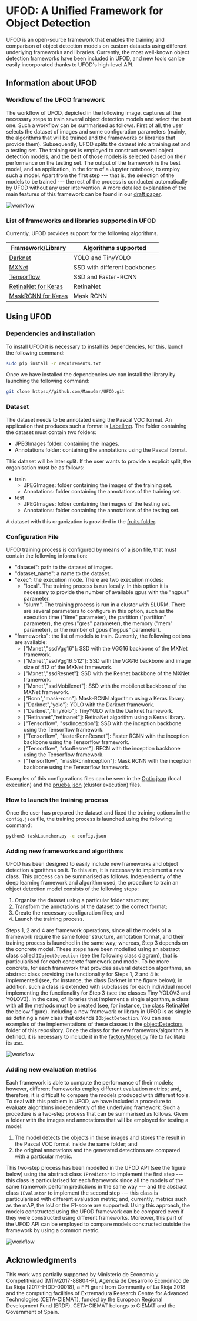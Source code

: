 # UFOD: A Unified Framework for Object Detection

UFOD is an open-source framework that enables the training and comparison of object detection models on 
custom datasets using different underlying frameworks and libraries. Currently, the most well-known object detection 
frameworks have been included in UFOD, and new tools can be easily incorporated thanks to UFOD's high-level API.

## Information about UFOD

### Workflow of the UFOD framework

The workflow of UFOD, depicted in the following image, captures all the necessary steps to train several object detection 
models and select the best one. Such a workflow can be summarised as follows. First of all, the user selects the dataset 
of images and some configuration parameters (mainly, the algorithms that will be trained and the frameworks or libraries 
that provide them). Subsequently, UFOD splits the dataset into a training set and a testing set. The training set is
employed to construct several object detection models, and the best of those models is selected based on their 
performance on the testing set. The output of the framework is the best model, and an application, in the form of a
Jupyter notebook, to employ such a model. Apart from the first step --- that is, the selection of the models to be 
trained --- the rest of the process is conducted automatically by UFOD without any user intervention. 
A more detailed explanation of the main features of this framework can be found in our [draft paper](draft.pdf).


![workflow](images/DiagramUFOD.png)


### List of frameworks and libraries supported in UFOD

Currently, UFOD provides support for the following algorithms.


| Framework/Library | Algorithms supported |
|---------|----------------------|
| [Darknet](https://pjreddie.com/darknet/yolo/) | YOLO and TinyYOLO |
| [MXNet](https://gluon-cv.mxnet.io/)   | SSD with different backbones |
| [Tensorflow](https://github.com/tensorflow/models/tree/master/research/object_detection) | SSD and Faster-RCNN |
| [RetinaNet for Keras](https://github.com/fizyr/keras-retinanet) | RetinaNet |
| [MaskRCNN for Keras](https://github.com/matterport/Mask_RCNN) | Mask RCNN |

## Using UFOD

### Dependencies and installation
To install UFOD it is necessary to install its dependencies, for this, launch the following command:
```bash
sudo pip install -r requirements.txt
```
Once we have installed the dependencies we can install the library by launching the following command:
```bash
git clone https://github.com/ManuGar/UFOD.git
```


### Dataset

The dataset needs to be annotated using the Pascal VOC format. An application that produces such a format is [LabelImg](https://github.com/tzutalin/labelImg). The folder containing the dataset must contain two folders:
- JPEGImages folder: containing the images. 
- Annotations folder: containing the annotations using the Pascal format. 

This dataset will be later split. If the user wants to provide a explicit split, the organisation must be as follows:
- train
  - JPEGImages: folder containing the images of the training set. 
  - Annotations: folder containing the annotations of the training set. 
- test
  - JPEGImages: folder containing the images of the testing set. 
  - Annotations: folder containing the annotations of the testing set. 

A dataset with this organization is provided in the [fruits folder](fruit).


### Configuration File

UFOD training process is configured by means of a json file, that must contain the following information:

- "dataset": path to the dataset of images. 
- "dataset_name": a name to the dataset.
- "exec": the execution mode. There are two execution modes:
  - "local". The training process is run locally. In this option it is necessary to provide the number of available gpus with the "ngpus" parameter. 
  - "slurm". The training process is run in a cluster with SLURM. There are several parameters to configure in this option, such as the execution time ("time" parameter), the partition ("partition" parameter), the gres ("gres" parameter), the memory ("mem" parameter), or the number of gpus  ("ngpus" parameter).
- "frameworks": the list of models to train. Currently, the following options are available:
  - ["Mxnet","ssdVgg16"]: SSD with the VGG16 backbone of the MXNet framework. 
  - ["Mxnet","ssdVgg16_512"]: SSD with the VGG16 backbone and image size of 512 of the MXNet framework. 
  - ["Mxnet","ssdResnet"]: SSD with the Resnet backbone of the MXNet framework.
  - ["Mxnet","ssdMobilenet"]: SSD with the mobilenet backbone of the MXNet framework.
  - ["Rcnn","mask-rcnn"]: Mask-RCNN algorithm using a Keras library. 
  - ["Darknet","yolo"]: YOLO with the Darknet framework.
  - ["Darknet","tinyYolo"]: TinyYOLO with the Darknet framework.
  - ["Retinanet","retinanet"]: RetinaNet algorithm using a Keras library. 
  - ["Tensorflow", "ssdInception"]: SSD with the inception backbone using the Tensorflow framework.
  - ["Tensorflow", "fasterRcnnResnet"]: Faster RCNN with the inception backbone using the Tensorflow framework.
  - ["Tensorflow", "rfcnResnet"]: RFCN with the inception backbone using the Tensorflow framework.
  - ["Tensorflow", "maskRcnnInception"]: Mask RCNN with the inception backbone using the Tensorflow framework.
  
Examples of this configurations files can be seen in the [Optic.json](Optic.json) (local execution) and the [prueba.json](prueba.json) (cluster execution) files.


### How to launch the training process

Once the user has prepared the dataset and fixed the training options in the ```config.json``` file, the training process is launched using the following command:

```bash
python3 taskLauncher.py -c config.json
```

### Adding new frameworks and algorithms

UFOD has been designed to easily include new frameworks and object detection algorithms on it. To this aim, it is necessary to 
implement a new class. This process can be summarised as follows. Independently of the deep learning framework and algorithm used, the procedure to train an object detection model consists of the following steps: 

1. Organise the dataset using a particular folder structure;
2. Transform the annotations of the dataset to the correct format;
3. Create the necessary configuration files; and
4. Launch the training process. 

Steps 1, 2 and 4 are framework operations, since all the models of a framework require the same folder structure, annotation format, and their training process is launched in the same way; whereas, Step 3 depends on the concrete model. These steps have been modelled using an abstract class called ```IObjectDetection``` (see the following class diagram), that is particularised for each concrete framework and model. To be more concrete, for each framework that provides several detection algorithms, an abstract class providing the functionality for Steps 1, 2 and 4 is implemented (see, for instance, the class Darknet in the figure below); in addition, such a class is extended with subclasses for each individual model implementing the functionality for Step 3 (see the classes Tiny YOLOV3 and YOLOV3). In the case, of libraries that implement a single algorithm, a class with all the methods must be created (see, for instance, the class RetinaNet the below figure). Including a new framework or library in UFOD is as simple as defining a new class that extends ```IObjectDetection```. You can see examples of the implementations of these classes in the [objectDetectors](objectDetectors) folder of this repository. Once the class for the new framework/algorithm is defined, it is necessary to include it in the [factoryModel.py](factoryModel.py) file to facilitate its use. 

![workflow](images/DiagramUFOD2.png)

### Adding new evaluation metrics 

Each framework is able to compute the performance of their models; however, different frameworks employ different evaluation metrics; and, therefore, it is difficult to compare the models produced with different tools. To deal with this problem in UFOD, we have included a procedure to evaluate algorithms independently of the underlying framework. Such a procedure is a two-step process that can be summarised as follows. Given a folder with the images and annotations that will be employed for testing a model:

1. The model detects the objects in those images and stores the result in the Pascal VOC format inside the same folder; and
2. the original annotations and the generated detections are compared with a particular metric. 

This two-step process has been modelled in the UFOD API (see the figure below) using the abstract class ```IPredictor``` to implement the first step --- this class is particularised for each framework since all the models of the same framework perform predictions in the same way --- and the abstract class ```IEvaluator``` to implement the second step --- this class is particularised with different evaluation metric; and, currently, metrics such as the mAP, the IoU or the F1-score are supported. Using this approach, the models constructed using the UFOD framework can be compared even if they were constructed using different frameworks. Moreover, this part of the UFOD API can be employed to compare models constructed outside the framework by using a common metric. 

![workflow](images/DiagramUFOD3.png)


## Acknowledgments

This work was partially supported by Ministerio de Economía y Competitividad [MTM2017-88804-P], Agencia de Desarrollo 
Económico de La Rioja [2017-I-IDD-00018], a FPI grant from Community of La Rioja 2018 and the computing facilities of
Extremadura Research Centre for Advanced Technologies (CETA-CIEMAT), funded by the European Regional Development Fund 
(ERDF). CETA-CIEMAT belongs to CIEMAT and the Government of Spain.
